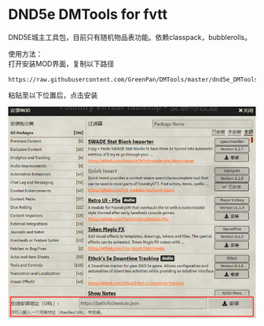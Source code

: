 # DND5e DMTools for fvtt

DND5E城主工具包，目前只有随机物品表功能。依赖classpack，bubblerolls。

使用方法：  
打开安装MOD界面，复制以下路径

    https://raw.githubusercontent.com/GreenPan/DMTools/master/dnd5e_DMTools/module.json

粘贴至以下位置后，点击安装

![MODPanel](./dnd5e_DMTools/image/MODPanel.png)